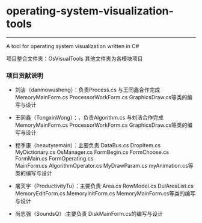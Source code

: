 # operating-system-visualization-tools
---
A tool for operating system visualization written in C#

项目整合文件夹：OsVisualTools
其他文件夹为各模块项目

### 项目贡献说明
+ 刘洁（danmowusheng）：负责Process.cs  与王同鑫合作完成  MemoryMainForm.cs  ProcessorWorkForm.cs  GraphicsDraw.cs等类的编写与设计

+ 王同鑫（TongxinWong）：，负责Algorithm.cs  与刘洁合作完成MemoryMainForm.cs  ProcessorWorkForm.cs    GraphicsDraw.cs等类的编写与设计

+ 程季康（beautyremain）：主要负责 DataBus.cs  DropItem.cs  MyDictionary.cs  OsManager.cs  FormBegin.cs  FormChoose.cs  FormMain.cs  FormOperating.cs  
  MainForm.cs   AlgorithmOperator.cs  MyDrawParam.cs  myAnimation.cs等类的编写与设计

+ 屠天宇（ProductivityTu）：主要负责 Area.cs  RowModel.cs  DulAreaList.cs  MemoryEditForm.cs  MemoryInitForm.cs  MemoryMainForm.cs等类的编写与设计

+ 尚志强（SoundsQ）:主要负责 DiskMainForm.cs的编写与设计